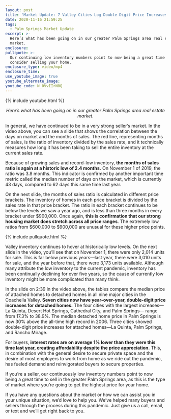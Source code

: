 ```yaml
---
layout: post
title: 'Market Update: 7 Valley Cities Log Double-Digit Price Increases'
date: 2020-11-16 21:59:25
tags:
  - Palm Springs Market Update
excerpt: >-
  Here’s what has been going on in our greater Palm Springs area real estate
  market.
enclosure:
pullquote: >-
  Our continuing low inventory numbers point to now being a great time to
  consider selling your home.
enclosure_type: video/mp4
enclosure_time:
use_youtube_image: true
youtube_alternate_image:
youtube_code: N_0VvIIrN0Q
---
```


{% include youtube.html %}

<p style="text-align: center;"><em>Here’s what has been going on in our greater Palm Springs area real estate market.</em></p>

In general, we have continued to be in a very strong seller’s market. In the video above, you can see a slide that shows the correlation between the days on market and the months of sales. The red line, representing months of sales, is the ratio of inventory divided by the sales rate, and it technically measures how long it has been taking to sell the entire inventory at the current sales rate.&nbsp;

Because of growing sales and record-low inventory, **the months of sales ratio is again at a historic low of 2.4 months.** On November 1 of 2019, the ratio was 3.8 months. This indicator is confirmed by another important time metric called the median number of days on the market, which is currently 43 days, compared to 62 days this same time last year.

On the next slide, the months of sales ratio is calculated in different price brackets. The inventory of homes in each price bracket is divided by the sales rate in that price bracket. The ratio in each bracket continues to be below the levels we saw a year ago, and is less than three months in every bracket under $900,000. Once again, **this is confirmation that our strong housing market does stretch across all price ranges**. The extremely low ratios from $600,000 to $900,000 are unusual for these higher price points.

{% include pullquote.html %}

Valley inventory continues to hover at historically low levels. On the next slide in the video, you’ll see that on November 1, there were only 2,014 units for sale. This is far below previous years—last year, there were 3,010 units for sale, and the year before that, there were 3,173 units available. Although many attribute the low inventory to the current pandemic, inventory has been continually declining for over five years, so the cause of currently low inventory might be more complicated than many think.&nbsp;

In the slide on 2:39 in the video above, the tables compare the median price of attached homes to detached homes in all nine major cities in the Coachella Valley. **Seven cities now have year-over-year, double-digit price increases for detached homes.** The four cities with the largest increases—La Quinta, Desert Hot Springs, Cathedral City, and Palm Springs— range from 17.3% to 38.9%. The median detached home price in Palm Springs is now 30% above the all-time high record in 2006. Three cities showed double-digit price increases for attached homes—La Quinta, Palm Springs, and Rancho Mirage.

For buyers, **interest rates are on average 1% lower than they were this time last year, creating affordability despite the price appreciation.** This, in combination with the general desire to secure private space and the desire of most employers to work from home as we ride out the pandemic, has fueled demand and reinvigorated buyers to secure properties.&nbsp;

If you’re a seller, our continuously low inventory numbers point to now being a great time to sell in the greater Palm Springs area, as this is the type of market where you’re going to get the highest price for your home.

If you have any questions about the market or how we can assist you in your unique situation, we’d love to help you. We’ve helped many buyers and sellers through the process during this pandemic. Just give us a call, email, or text and we’ll get right back to you.